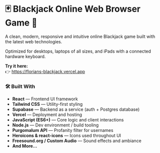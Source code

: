 # 🃏 Blackjack Online Web Browser Game 🎉

A clean, modern, responsive and intuitive online Blackjack game built with the latest web technologies.

Optimized for desktops, laptops of all sizes, and iPads with a connected hardware keyboard.

**Try it here:**  
👉 https://florians-blackjack.vercel.app

### 🛠 Built With

- **React** — Frontend UI framework
- **Tailwind CSS** — Utility-first styling
- **Supabase** — Backend as a service (auth + Postgres database)
- **Vercel** — Deployment and hosting
- **JavaScript (ES6+)** — Core logic and client interactions
- **Node.js** — Dev environment / build tooling
- **Purgomalum API** — Profanity filter for usernames
- **Heroicons & react-icons** — Icons used throughout UI
- **Freesound.org / Custom Audio** — Sound effects and ambiance
- **And More...**
